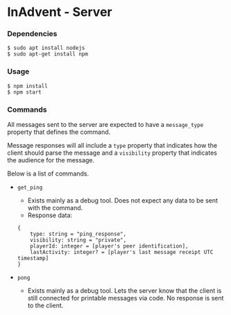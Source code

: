 # InAdvent - Server

### Dependencies
```
$ sudo apt install nodejs
$ sudo apt-get install npm
```
### Usage
```
$ npm install
$ npm start
```

### Commands

All messages sent to the server are expected to have a `message_type` property that defines the command.

Message responses will all include a `type` property that indicates how the client should parse the message and a `visibility` property that indicates the audience for the message.

Below is a list of commands.

* `get_ping`
    - Exists mainly as a debug tool. Does not expect any data to be sent with the command.
    - Response data:
    ```
    {
        type: string = "ping_response",
        visibility: string = "private",
        playerId: integer = [player's peer identification],
        lastActivity: integer? = [player's last message receipt UTC timestamp]
    }
    ```

* `pong`
    - Exists mainly as a debug tool. Lets the server know that the client is still connected for printable messages via code. No response is sent to the client.

